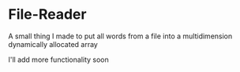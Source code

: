 # File-Reader
A small thing I made to put all words from a file into a multidimension dynamically allocated array

I'll add more functionality soon 
